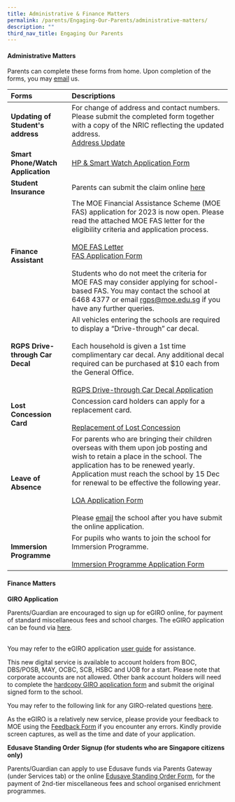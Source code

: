 ```yaml
---
title: Administrative & Finance Matters
permalink: /parents/Engaging-Our-Parents/administrative-matters/
description: ""
third_nav_title: Engaging Our Parents
---
```

#### **Administrative Matters**

Parents can complete these forms from home. Upon completion of the forms, you may [email](rgps@moe.edu.sg) us. 

| Forms    | Descriptions |
|:-------|:-----------|
|  **Updating of Student's address** |  For change of address and contact numbers. Please submit the completed form together with a copy of the NRIC reflecting the updated address. <br>[Address Update](/files/Forms/Form%20C%20(Address%20Updates).pdf)  |
|**Smart Phone/Watch Application**|[HP & Smart Watch Application Form](/files/Forms/HP%20&%20SW%20Registration%20Form.pdf)|
|**Student Insurance**|Parents can submit the claim online [here](https://studentgpa.incomegroupins.com.sg/#/)|
|**Finance Assistant**|The MOE Financial Assistance Scheme (MOE FAS) application for 2023 is now open. Please read the attached MOE FAS letter for the eligibility criteria and application process. <br><br>[MOE FAS Letter](/files/Forms/MOE%20FAS%20Letter.pdf)<br>[FAS Application Form](/files/Forms/FAS%20Application%20Form_2023.pdf)<br><br>Students who do not meet the criteria for MOE FAS may consider applying for school-based FAS. You may contact the school at 6468 4377 or email [rgps@moe.edu.sg](mailto:rgps@moe.edu.sg) if you have any further queries.|
|**RGPS Drive-through Car Decal**| All vehicles entering the schools are required to display a “Drive-through” car decal. <br><br>Each household is given a 1st time complimentary car decal. Any additional decal required can be purchased at $10 each from the General Office. <br><br>[RGPS Drive-through Car Decal Application](https://go.gov.sg/rgps-car-decal)|
|**Lost Concession Card**| Concession card holders can apply for a replacement card. <br><br>[Replacement of Lost Concession](https://www.transitlink.com.sg/lost-card-replacement/)|
|**Leave of Absence**| For parents who are bringing their children overseas with them upon job posting and wish to retain a place in the school. The application has to be renewed yearly. Application must reach the school by 15 Dec for renewal to be effective the following year. <br><br>[LOA Application Form](https://go.gov.sg/rgps-loa)<br><br>Please [email](rgps@moe.edu.sg) the school after you have submit the online application.|
|**Immersion Programme**|For pupils who wants to join the school for Immersion Programme. <br><br>[Immersion Programme Application Form](https://rafflesgirlspri.moe.edu.sg/qql/slot/u451/Forms/2021/Immersion%20Form%20for%20application.pdf)|

#### **Finance Matters**

**GIRO Application**

Parents/Guardian are encouraged to sign up for eGIRO online, for payment of standard miscellaneous fees and school charges. The eGIRO application can be found via [here](https://www.moe.gov.sg/financial-matters/fees/egiro).<br><br>

You may refer to the eGIRO application [user guide](/files/Forms/eGIRO%20Userguide.pdf) for assistance.

This new digital service is available to account holders from BOC, DBS/POSB, MAY, OCBC, SCB, HSBC and UOB for a start. Please note that corporate accounts are not allowed. Other bank account holders will need to complete the [hardcopy GIRO application form](/files/Forms/GIRO_application_form_Nov2022.pdf) and submit the original signed form to the school.

You may refer to the following link for any GIRO-related questions [here](https://go.gov.sg/moe-egiro-faq).

As the eGIRO is a relatively new service, please provide your feedback to MOE using the [Feedback Form](https://www.moe.gov.sg/feedback) if you encounter any errors. Kindly provide screen captures, as well as the time and date of your application.
<br>

**Edusave Standing Order** 
**Signup (for students who are Singapore citizens only)**

Parents/Guardian can apply to use Edusave funds via Parents Gateway (under Services tab) or the online [Edusave Standing Order Form](https://form.gov.sg/#!/5be24a1bb3f842000fdc4e59), for the payment of 2nd\-tier miscellaneous fees and school organised enrichment programmes.